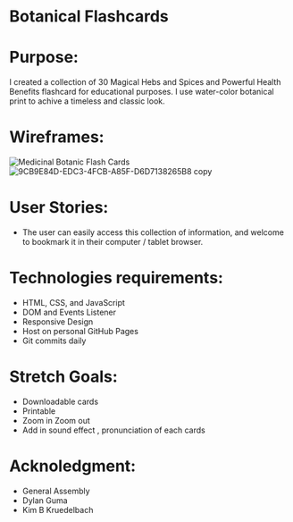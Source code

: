 
# Botanical Flashcards

# Purpose:

I created a collection of 30 Magical Hebs and Spices and Powerful Health Benefits flashcard for educational purposes. I use water-color botanical print to achive a timeless and classic look.

# Wireframes:
![Medicinal Botanic Flash Cards](https://user-images.githubusercontent.com/78662511/128295900-bce8d7d7-769a-4825-89e4-a4a815e30a78.jpg)
![9CB9E84D-EDC3-4FCB-A85F-D6D7138265B8 copy](https://user-images.githubusercontent.com/78662511/128295916-dbadbd16-5fc8-448e-98c5-86fccc891375.jpg)

# User Stories: 
- The user can easily access this collection of information, and welcome to bookmark it in their computer / tablet browser.

# Technologies requirements:

- HTML, CSS, and JavaScript
- DOM and Events Listener
- Responsive Design
- Host on personal GitHub Pages
- Git commits daily


# Stretch Goals:

- Downloadable cards
- Printable
- Zoom in Zoom out
- Add in sound effect , pronunciation of each cards


# Acknoledgment: 

- General Assembly
- Dylan Guma
- Kim B Kruedelbach 






